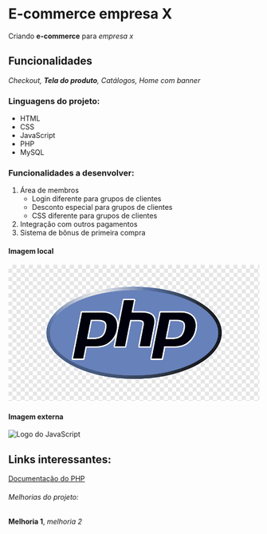 # E-commerce empresa X

Criando **e-commerce** para _empresa x_

## Funcionalidades

_Checkout, **Tela do produto**, Catálogos, Home com banner_

### Linguagens do projeto:

- HTML
- CSS
- JavaScript
- PHP
- MySQL

### Funcionalidades a desenvolver:

1. Área de membros
   - Login diferente para grupos de clientes
   - Desconto especial para grupos de clientes
   - CSS diferente para grupos de clientes
2. Integração com outros pagamentos
3. Sistema de bônus de primeira compra

#### Imagem local

![Logo do PHP](img/php.png)

#### Imagem externa

![Logo do JavaScript](https://upload.wikimedia.org/wikipedia/commons/thumb/9/99/Unofficial_JavaScript_logo_2.svg/1200px-Unofficial_JavaScript_logo_2.svg.png)

## Links interessantes:

[Documentação do PHP](https://www.php.net/)

###### Melhorias do projeto:

**Melhoria 1**, _melhoria 2_
